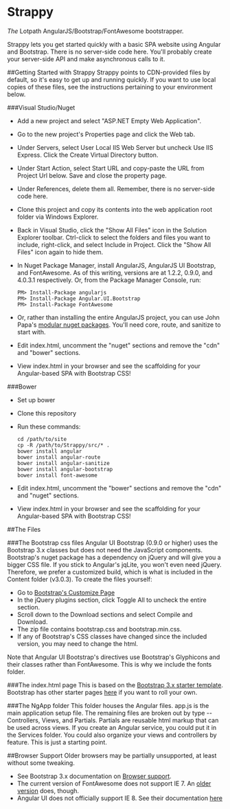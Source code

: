 Strappy
=======

*The* Lotpath AngularJS/Bootstrap/FontAwesome bootstrapper.

Strappy lets you get started quickly with a basic SPA website using Angular and Bootstrap.  There is no server-side code here.  You'll probably create your server-side API and make asynchronous calls to it.

##Getting Started with Strappy
Strappy points to CDN-provided files by default, so it's easy to get up and running quickly.  If you want to use local copies of these files, see the instructions pertaining to your environment below.

###Visual Studio/Nuget
* Add a new project and select "ASP.NET Empty Web Application".
* Go to the new project's Properties page and click the Web tab.
* Under Servers, select User Local IIS Web Server but uncheck Use IIS Express.  Click the Create Virtual Directory button.
* Under Start Action, select Start URL and copy-paste the URL from Project Url below.  Save and close the property page.
* Under References, delete them all.  Remember, there is no server-side code here.
* Clone this project and copy its contents into the web application root folder via Windows Explorer.
* Back in Visual Studio, click the "Show All Files" icon in the Solution Explorer toolbar.  Ctrl-click to select the folders and files you want to include, right-click, and select Include in Project.  Click the "Show All Files" icon again to hide them.
* In Nuget Package Manager, install AngularJS, AngularJS UI Bootstrap, and FontAwesome.  As of this writing, versions are at 1.2.2, 0.9.0, and 4.0.3.1 respectively. Or, from the Package Manager Console, run:

    ```
    PM> Install-Package angularjs
    PM> Install-Package Angular.UI.Bootstrap
    PM> Install-Package FontAwesome
    ```

* Or, rather than installing the entire AngularJS project, you can use John Papa's [modular nuget packages](http://www.johnpapa.net/modular-angularjs-nuget-packages/).  You'll need core, route, and sanitize to start with.
* Edit index.html, uncomment the "nuget" sections and remove the "cdn" and "bower" sections.
* View index.html in your browser and see the scaffolding for your Angular-based SPA with Bootstrap CSS!

###Bower
* Set up bower
* Clone this repository
* Run these commands:

    ```
    cd /path/to/site
    cp -R /path/to/Strappy/src/* .
    bower install angular
    bower install angular-route
    bower install angular-sanitize
    bower install angular-bootstrap
    bower install font-awesome
    ```

* Edit index.html, uncomment the "bower" sections and remove the "cdn" and "nuget" sections.
* View index.html in your browser and see the scaffolding for your Angular-based SPA with Bootstrap CSS!

##The Files

###The Bootstrap css files
Angular UI Bootstrap (0.9.0 or higher) uses the Bootstrap 3.x classes but does not need the JavaScript components.  Bootstrap's nuget package has a dependency on jQuery and will give you a bigger CSS file.  If you stick to Angular's jqLite, you won't even need jQuery.  Therefore, we prefer a customized build, which is what is included in the Content folder (v3.0.3).  To create the files yourself:

* Go to [Bootstrap's Customize Page](http://getbootstrap.com/customize/)
* In the jQuery plugins section, click Toggle All to uncheck the entire section.
* Scroll down to the Download sections and select Compile and Download.
* The zip file contains bootstrap.css and bootstrap.min.css.
* If any of Bootstrap's CSS classes have changed since the included version, you may need to change the html.

Note that Angular UI Bootstrap's directives use Bootstrap's Glyphicons and their classes rather than FontAwesome.  This is why we include the fonts folder.

###The index.html page
This is based on the [Bootstrap 3.x starter template](http://getbootstrap.com/examples/starter-template/).  Bootstrap has other starter pages [here](http://getbootstrap.com/getting-started/#examples) if you want to roll your own.

###The NgApp folder
This folder houses the Angular files.  app.js is the main application setup file.  The remaining files are broken out by type -- Controllers, Views, and Partials.  Partials are reusable html markup that can be used across views.  If you create an Angular service, you could put it in the Services folder.  You could also organize your views and controllers by feature.  This is just a starting point.

##Browser Support
Older browsers may be partially unsupported, at least without some tweaking.
* See Bootstrap 3.x documentation on [Browser support](http://getbootstrap.com/getting-started/#browsers).
* The current version of FontAwesome does not support IE 7.  An [older version](http://fontawesome.io/3.2.1/get-started) does, though.
* Angular UI does not officially support IE 8.  See their documentation [here](https://github.com/angular-ui/bootstrap#supported-browsers)
